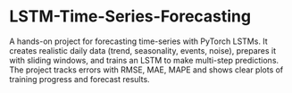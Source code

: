 # LSTM-Time-Series-Forecasting
A hands-on project for forecasting time-series with PyTorch LSTMs. It creates realistic daily data (trend, seasonality, events, noise), prepares it with sliding windows, and trains an LSTM to make multi-step predictions. The project tracks errors with RMSE, MAE, MAPE and shows clear plots of training progress and forecast results.
